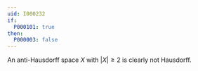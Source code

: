 ```yaml
---
uid: I000232
if:
  P000101: true
then:
  P000003: false
---
```


An anti-Hausdorff space $X$ with $|X| \geq 2$ is clearly not Hausdorff.


